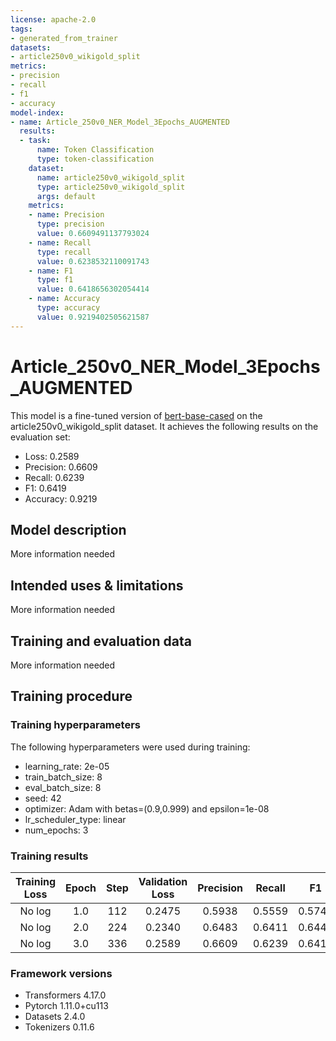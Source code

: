 ```yaml
---
license: apache-2.0
tags:
- generated_from_trainer
datasets:
- article250v0_wikigold_split
metrics:
- precision
- recall
- f1
- accuracy
model-index:
- name: Article_250v0_NER_Model_3Epochs_AUGMENTED
  results:
  - task:
      name: Token Classification
      type: token-classification
    dataset:
      name: article250v0_wikigold_split
      type: article250v0_wikigold_split
      args: default
    metrics:
    - name: Precision
      type: precision
      value: 0.6609491137793024
    - name: Recall
      type: recall
      value: 0.6238532110091743
    - name: F1
      type: f1
      value: 0.6418656302054414
    - name: Accuracy
      type: accuracy
      value: 0.9219402505621587
---
```


<!-- This model card has been generated automatically according to the information the Trainer had access to. You
should probably proofread and complete it, then remove this comment. -->

# Article_250v0_NER_Model_3Epochs_AUGMENTED

This model is a fine-tuned version of [bert-base-cased](https://huggingface.co/bert-base-cased) on the article250v0_wikigold_split dataset.
It achieves the following results on the evaluation set:
- Loss: 0.2589
- Precision: 0.6609
- Recall: 0.6239
- F1: 0.6419
- Accuracy: 0.9219

## Model description

More information needed

## Intended uses & limitations

More information needed

## Training and evaluation data

More information needed

## Training procedure

### Training hyperparameters

The following hyperparameters were used during training:
- learning_rate: 2e-05
- train_batch_size: 8
- eval_batch_size: 8
- seed: 42
- optimizer: Adam with betas=(0.9,0.999) and epsilon=1e-08
- lr_scheduler_type: linear
- num_epochs: 3

### Training results

| Training Loss | Epoch | Step | Validation Loss | Precision | Recall | F1     | Accuracy |
|:-------------:|:-----:|:----:|:---------------:|:---------:|:------:|:------:|:--------:|
| No log        | 1.0   | 112  | 0.2475          | 0.5938    | 0.5559 | 0.5742 | 0.9180   |
| No log        | 2.0   | 224  | 0.2340          | 0.6483    | 0.6411 | 0.6447 | 0.9247   |
| No log        | 3.0   | 336  | 0.2589          | 0.6609    | 0.6239 | 0.6419 | 0.9219   |


### Framework versions

- Transformers 4.17.0
- Pytorch 1.11.0+cu113
- Datasets 2.4.0
- Tokenizers 0.11.6
